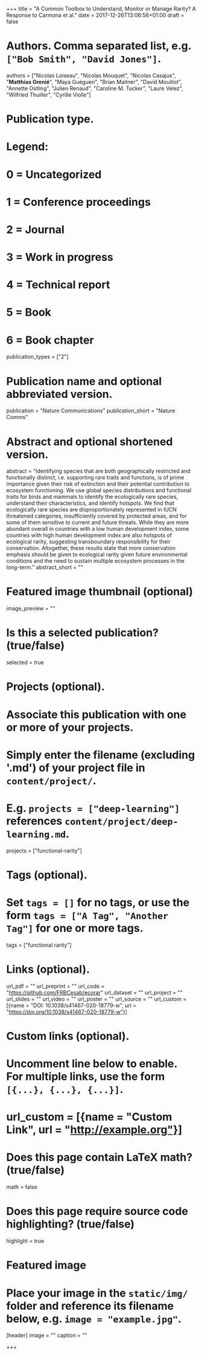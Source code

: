 +++
title = "A Common Toolbox to Understand, Monitor or Manage Rarity? A Response to Carmona et al."
date = 2017-12-26T13:06:56+01:00
draft = false

# Authors. Comma separated list, e.g. `["Bob Smith", "David Jones"]`.
authors = ["Nicolas Loiseau", "Nicolas Mouquet", "Nicolas Casajus",
           "**Matthias Grenié**", "Maya Guéguen", "Brian Maitner",
           "David Mouillot", "Annette Ostling", "Julien Renaud",
           "Caroline M. Tucker", "Laure Velez", "Wilfried Thuiller",
           "Cyrille Violle"]

# Publication type.
# Legend:
# 0 = Uncategorized
# 1 = Conference proceedings
# 2 = Journal
# 3 = Work in progress
# 4 = Technical report
# 5 = Book
# 6 = Book chapter
publication_types = ["2"]

# Publication name and optional abbreviated version.
publication = "Nature Communications"
publication_short = "Nature Comms"

# Abstract and optional shortened version.
abstract = "Identifying species that are both geographically restricted and functionally distinct, i.e. supporting rare traits and functions, is of prime importance given their risk of extinction and their potential contribution to ecosystem functioning. We use global species distributions and functional traits for birds and mammals to identify the ecologically rare species, understand their characteristics, and identify hotspots. We find that ecologically rare species are disproportionately represented in IUCN threatened categories, insufficiently covered by protected areas, and for some of them sensitive to current and future threats. While they are more abundant overall in countries with a low human development index, some countries with high human development index are also hotspots of ecological rarity, suggesting transboundary responsibility for their conservation. Altogether, these results state that more conservation emphasis should be given to ecological rarity given future environmental conditions and the need to sustain multiple ecosystem processes in the long-term."
abstract_short = ""

# Featured image thumbnail (optional)
image_preview = ""

# Is this a selected publication? (true/false)
selected = true

# Projects (optional).
#   Associate this publication with one or more of your projects.
#   Simply enter the filename (excluding '.md') of your project file in `content/project/`.
#   E.g. `projects = ["deep-learning"]` references `content/project/deep-learning.md`.
projects = ["functional-rarity"]

# Tags (optional).
#   Set `tags = []` for no tags, or use the form `tags = ["A Tag", "Another Tag"]` for one or more tags.
tags = ["functional rarity"]

# Links (optional).
url_pdf = ""
url_preprint = ""
url_code = "https://github.com/FRBCesab/ecorar"
url_dataset = ""
url_project = ""
url_slides = ""
url_video = ""
url_poster = ""
url_source = ""
url_custom = [{name = "DOI: 10.1038/s41467-020-18779-w", url  = "https://doi.org/10.1038/s41467-020-18779-w"}]

# Custom links (optional).
#   Uncomment line below to enable. For multiple links, use the form `[{...}, {...}, {...}]`.
# url_custom = [{name = "Custom Link", url = "http://example.org"}]

# Does this page contain LaTeX math? (true/false)
math = false

# Does this page require source code highlighting? (true/false)
highlight = true

# Featured image
# Place your image in the `static/img/` folder and reference its filename below, e.g. `image = "example.jpg"`.
[header]
image = ""
caption = ""

+++
  